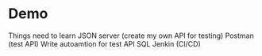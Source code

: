 # Demo

Things need to learn
JSON server (create my own API for testing)
Postman (test API)
Write autoamtion for test API
SQL
Jenkin (CI/CD)
